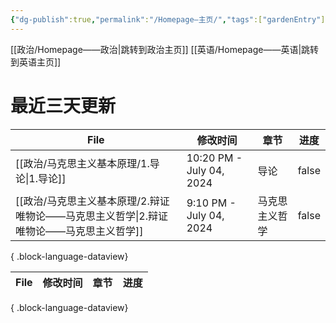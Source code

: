 ```yaml
---
{"dg-publish":true,"permalink":"/Homepage—主页/","tags":["gardenEntry"]}
---
```


[[政治/Homepage——政治\|跳转到政治主页]]
[[英语/Homepage——英语\|跳转到英语主页]]
# 最近三天更新

| File                                                   | 修改时间                     | 章节      | 进度    |
| ------------------------------------------------------ | ------------------------ | ------- | ----- |
| [[政治/马克思主义基本原理/1.导论\|1.导论]]                         | 10:20 PM - July 04, 2024 | 导论      | false |
| [[政治/马克思主义基本原理/2.辩证唯物论——马克思主义哲学\|2.辩证唯物论——马克思主义哲学]] | 9:10 PM - July 04, 2024  | 马克思主义哲学 | false |

{ .block-language-dataview}

 | File | 修改时间 | 章节 | 进度 |
| ---- | ---- | -- | -- |

{ .block-language-dataview}
